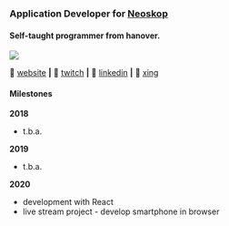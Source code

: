 ### Application Developer for [Neoskop](https://neoskop.de)
#### Self-taught programmer from hanover.

![](https://komarev.com/ghpvc/?username=noelbank&color=4d2860)

🏡 [website](https://nbank.dev/?utm_source=github&utm_medium=banner) **|** 
🎥 [twitch](https://www.twitch.tv/noelbank) **|** 
👔 [linkedin](https://www.linkedin.com/in/noel-bank-419641178/) **|**
👔 [xing](https://www.xing.com/profile/Noel_Bank)

#### Milestones
**2018**
- t.b.a.

**2019**
- t.b.a.

**2020**
- development with React
- live stream project - develop smartphone in browser
